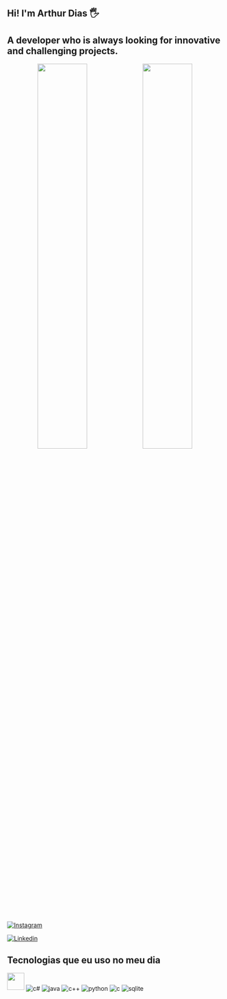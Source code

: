 ## Hi! I'm Arthur Dias 🖐️
## A developer who is always looking for innovative and challenging projects.
<div align="center" style="margin-bottom:100px">
<img width=48% align="center"  src="https://github-readme-streak-stats.herokuapp.com?user=Arthu133&theme=dracula&mode=weekly" />
<img width=48% align="center" src="https://github-readme-stats.vercel.app/api/top-langs/?username=Arthu133&show_icons=true&theme=dracula&layout=compact" />
</div>
 
&nbsp;
&nbsp;

[![Instagram](https://img.shields.io/badge/Instagram-E4405F?style=for-the-badge&logo=instagram&logoColor=white)](https://instagram.com/tzndias)

[![Linkedin](https://img.shields.io/badge/LinkedIn-0077B5?style=for-the-badge&logo=linkedin&logoColor=white)](https://linkedin.com/in/arthur-henrique-neves-dias/)

## Tecnologias que eu uso no meu dia

<div style="display: inline_block">
  
  <img loading="lazy" src="https://cdn.jsdelivr.net/gh/devicons/devicon@latest/icons/laravel/laravel-original.svg" width="40" height="40"/>
  <img align="center" alt="c#" src="https://img.shields.io/badge/C%23-239120?style=for-the-badge&logo=c-sharp&logoColor=white" />
  <img align="center" alt="java" src="https://img.shields.io/badge/Java-ED8B00?style=for-the-badge&logo=openjdk&logoColor=white" />
  <img align="center" alt="c++" src="https://img.shields.io/badge/C%2B%2B-00599C?style=for-the-badge&logo=c%2B%2B&logoColor=white" />
  <img align="center" alt="python" src="https://img.shields.io/badge/Python-3776AB?style=for-the-badge&logo=python&logoColor=white" />
  <img align="center" alt="c" src="https://img.shields.io/badge/C-00599C?style=for-the-badge&logo=c&logoColor=white" />
  <img align="center" alt="sqlite" src="https://img.shields.io/badge/SQLite-07405E?style=for-the-badge&logo=sqlite&logoColor=white" />
</div><br/>







